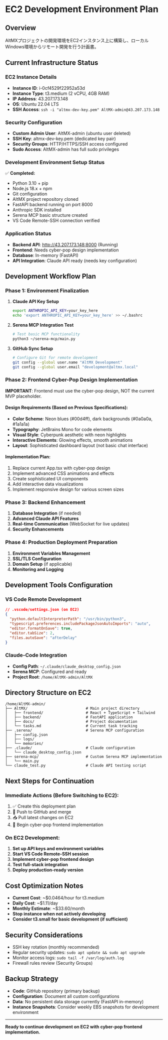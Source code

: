 # EC2 Development Environment Plan

## Overview
AltMXプロジェクトの開発環境をEC2インスタンス上に構築し、ローカルWindows環境からリモート開発を行う計画書。

## Current Infrastructure Status

### EC2 Instance Details
- **Instance ID**: i-0cf4529f22952a53d
- **Instance Type**: t3.medium (2 vCPU, 4GB RAM)
- **IP Address**: 43.207.173.148
- **OS**: Ubuntu 22.04 LTS
- **SSH Access**: `ssh -i "altmx-dev-key.pem" AltMX-admin@43.207.173.148`

### Security Configuration
- **Custom Admin User**: AltMX-admin (ubuntu user deleted)
- **SSH Key**: altmx-dev-key.pem (dedicated key pair)
- **Security Groups**: HTTP/HTTPS/SSH access configured
- **Sudo Access**: AltMX-admin has full sudo privileges

### Development Environment Setup Status
✅ **Completed:**
- Python 3.10 + pip
- Node.js 18.x + npm
- Git configuration
- AltMX project repository cloned
- FastAPI backend running on port 8000
- Anthropic SDK installed
- Serena MCP basic structure created
- VS Code Remote-SSH connection verified

### Application Status
- **Backend API**: http://43.207.173.148:8000 (Running)
- **Frontend**: Needs cyber-pop design implementation
- **Database**: In-memory (FastAPI)
- **API Integration**: Claude API ready (needs key configuration)

## Development Workflow Plan

### Phase 1: Environment Finalization
1. **Claude API Key Setup**
   ```bash
   export ANTHROPIC_API_KEY=your_key_here
   echo 'export ANTHROPIC_API_KEY=your_key_here' >> ~/.bashrc
   ```

2. **Serena MCP Integration Test**
   ```bash
   # Test basic MCP functionality
   python3 ~/serena-mcp/main.py
   ```

3. **GitHub Sync Setup**
   ```bash
   # Configure Git for remote development
   git config --global user.name "AltMX Development"
   git config --global user.email "development@altmx.local"
   ```

### Phase 2: Frontend Cyber-Pop Design Implementation
**IMPORTANT**: Frontend must use the cyber-pop design, NOT the current MVP placeholder.

#### Design Requirements (Based on Previous Specifications):
- **Color Scheme**: Neon blues (#00d4ff), dark backgrounds (#0a0a0a, #1a1a1a)
- **Typography**: JetBrains Mono for code elements
- **Visual Style**: Cyberpunk aesthetic with neon highlights
- **Interactive Elements**: Glowing effects, smooth animations
- **Layout**: Sophisticated dashboard layout (not basic chat interface)

#### Implementation Plan:
1. Replace current App.tsx with cyber-pop design
2. Implement advanced CSS animations and effects
3. Create sophisticated UI components
4. Add interactive data visualizations
5. Implement responsive design for various screen sizes

### Phase 3: Backend Enhancement
1. **Database Integration** (if needed)
2. **Advanced Claude API Features**
3. **Real-time Communication** (WebSocket for live updates)
4. **Security Enhancements**

### Phase 4: Production Deployment Preparation
1. **Environment Variables Management**
2. **SSL/TLS Configuration**
3. **Domain Setup** (if applicable)
4. **Monitoring and Logging**

## Development Tools Configuration

### VS Code Remote Development
```json
// .vscode/settings.json (on EC2)
{
  "python.defaultInterpreterPath": "/usr/bin/python3",
  "typescript.preferences.includePackageJsonAutoImports": "auto",
  "editor.formatOnSave": true,
  "editor.tabSize": 2,
  "files.autoSave": "afterDelay"
}
```

### Claude-Code Integration
- **Config Path**: `~/.claude/claude_desktop_config.json`
- **Serena MCP**: Configured and ready
- **Project Root**: `/home/AltMX-admin/AltMX`

## Directory Structure on EC2
```
/home/AltMX-admin/
├── AltMX/                          # Main project directory
│   ├── frontend/                   # React + TypeScript + Tailwind
│   ├── backend/                    # FastAPI application
│   ├── docs/                       # Project documentation
│   └── tasks.md                    # Current task tracking
├── .serena/                        # Serena MCP configuration
│   ├── config.json
│   ├── logs/
│   └── memories/
├── .claude/                        # Claude configuration
│   └── claude_desktop_config.json
├── serena-mcp/                     # Custom Serena MCP implementation
│   └── main.py
└── claude_test.py                  # Claude API testing script
```

## Next Steps for Continuation

### Immediate Actions (Before Switching to EC2):
1. ✅ Create this deployment plan
2. 🔄 Push to GitHub and merge
3. 📥 Pull latest changes on EC2
4. 🎨 Begin cyber-pop frontend implementation

### On EC2 Development:
1. **Set up API keys and environment variables**
2. **Start VS Code Remote-SSH session**
3. **Implement cyber-pop frontend design**
4. **Test full-stack integration**
5. **Deploy production-ready version**

## Cost Optimization Notes
- **Current Cost**: ~$0.0464/hour for t3.medium
- **Daily Cost**: ~$1.11/day
- **Monthly Estimate**: ~$33.60/month
- **Stop instance when not actively developing**
- **Consider t3.small for basic development (if sufficient)**

## Security Considerations
- SSH key rotation (monthly recommended)
- Regular security updates: `sudo apt update && sudo apt upgrade`
- Monitor access logs: `sudo tail -f /var/log/auth.log`
- Firewall rules review (Security Groups)

## Backup Strategy
- **Code**: GitHub repository (primary backup)
- **Configuration**: Document all custom configurations
- **Data**: No persistent data storage currently (FastAPI in-memory)
- **Instance Snapshots**: Consider weekly EBS snapshots for development environment

---

**Ready to continue development on EC2 with cyber-pop frontend implementation.**